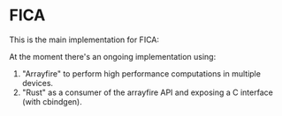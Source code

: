 # FICA

This is the main implementation for FICA:

At the moment there's an ongoing implementation using:

1. "Arrayfire" to perform high performance computations in multiple devices.
2. "Rust" as a consumer of the arrayfire API and exposing a C interface (with cbindgen).